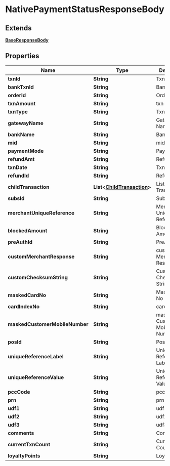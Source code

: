 # NativePaymentStatusResponseBody

## Extends

[**BaseResponseBody**](BaseResponseBody.md)

## Properties
Name | Type | Description 
------------ | ------------- | ------------- 
**txnId** | **String** | Txn Id 
**bankTxnId** | **String** | Bank Txn Id 
**orderId** | **String** | Order Id 
**txnAmount** | **String** | txn Amount 
**txnType** | **String** | Txn Type
**gatewayName** | **String** | Gateway Name 
**bankName** | **String** | Bank Name 
**mid** | **String** | mid 
**paymentMode** | **String** | PaymentMode 
**refundAmt** | **String** | Refund Amt 
**txnDate** | **String** | Txn Date 
**refundId** | **String** | Refund Id 
**childTransaction** | **List<[ChildTransaction](ChildTransaction.md)>** | List of Child Transactions 
**subsId** | **String** | Subs Id 
**merchantUniqueReference** | **String** | Merchant Unique Reference 
**blockedAmount** | **String** | Blocked Amount 
**preAuthId** | **String** | PreAuth Id 
**customMerchantResponse** | **String** | custom Merchant Response 
**customChecksumString** | **String** | Custom Checksum String 
**maskedCardNo** | **String** | Masked Card No 
**cardIndexNo** | **String** | card Index No 
**maskedCustomerMobileNumber** | **String** | masked Customer Mobile Number 
**posId** | **String** | Pos Id 
**uniqueReferenceLabel** | **String** | Unique Reference Label 
**uniqueReferenceValue** | **String** | Unique Reference Value 
**pccCode** | **String** | pcc Code 
**prn** | **String** | prn 
**udf1** | **String** | udf1 
**udf2** | **String** | udf2 
**udf3** | **String** | udf3 
**comments** | **String** | Comments 
**currentTxnCount** | **String** | Current Txn Count 
**loyaltyPoints** | **String** | Loyalty Points




